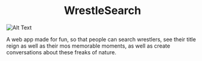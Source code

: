 <h1 align="center">WrestleSearch</h1>

<!-- ![Image]([http://url/a.png](https://media4.giphy.com/media/kRWFIgO75okHm/giphy.gif?cid=ecf05e47dplry3wazonjzegm11h8n0ldf5x8zwth2ha5cmez&rid=giphy.gif&ct=g)) -->

<!-- <img src="https://media.giphy.com/media/vFKqnCdLPNOKc/giphy.gif" width="40" height="40" /> -->


![Alt Text](https://media4.giphy.com/media/kRWFIgO75okHm/giphy.gif)

<p>
  A web app made for fun, so that people can search wrestlers, see their title reign as well as their mos memorable moments, as well as create conversations about these freaks of nature.
</p>
